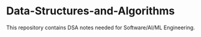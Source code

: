 # Data-Structures-and-Algorithms
This repository contains DSA notes needed for Software/AI/ML Engineering.
